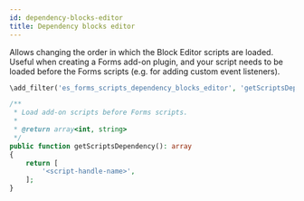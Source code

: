 ```yaml
---
id: dependency-blocks-editor
title: Dependency blocks editor
---
```


Allows changing the order in which the Block Editor scripts are loaded. Useful when creating a Forms add-on plugin, and your script needs to be loaded before the Forms scripts (e.g. for adding custom event listeners).

```php
\add_filter('es_forms_scripts_dependency_blocks_editor', 'getScriptsDependency');

/**
 * Load add-on scripts before Forms scripts.
 *
 * @return array<int, string>
 */
public function getScriptsDependency(): array
{
	return [
		'<script-handle-name>',
	];
}
```
